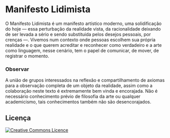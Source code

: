 # Manifesto Lidimista

O Manifesto Lidimista é um manifesto artístico moderno, uma solidificação do hoje — essa perturbação da realidade vista, da racionalidade deixando de ser levada a sério e sendo substituida pelos desejos pessoais, por crenças —. Vivemos num contexto onde pessoas escolhem sua própria realidade e o que querem acreditar e reconhecer como verdadeiro e a arte como linguagem, nesse cenário, tem o papel de comunicar, de mover, de registrar o momento.

### Observar

A união de grupos interessados na reflexão e compartilhamento de axiomas para a observação completa de um objeto da realidade, assim como a colaboração neste texto é extremamente bem vinda e encorajada. Não é necessário conhecimento prévio de filosofia da arte ou qualquer academicismo, tais conhecimentos também não são desencorajados. 

## Licença

<a rel="license" href="http://creativecommons.org/licenses/by-nc-sa/4.0/"><img alt="Creative Commons Licence" style="border-width:0" src="https://i.creativecommons.org/l/by-nc-sa/4.0/88x31.png" /></a>
